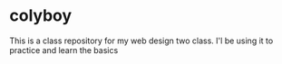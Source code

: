 # colyboy
This is a class repository for my web design two class. I'l be using it to practice and learn the basics
